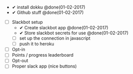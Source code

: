 - ✔ install dokku @done(01-02-2017)
- ✔ Github stuff @done(01-02-2017)
- [ ] Slackbot setup
  - ✔ Create slackbot app @done(01-02-2017)
  - ✔ Store slackbot secrets for use @done(01-02-2017)
  - [ ] set up the connection in javascript
  - [ ] push it to heroku
- [ ] Opt-in
- [ ] Points / progress leaderboard
- [ ] Opt-out
- [ ] Proper slack app (nice buttons)

